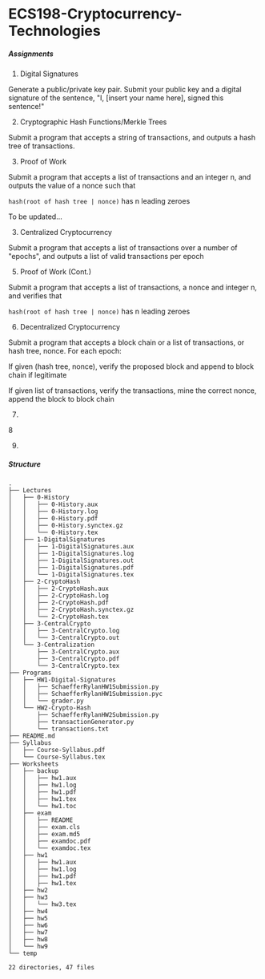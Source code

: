 # ECS198-Cryptocurrency-Technologies

##### Assignments
1. Digital Signatures

  Generate a public/private key pair. Submit your public key and a digital signature of the sentence, "I, [insert your name here], signed this sentence!"  

2. Cryptographic Hash Functions/Merkle Trees

  Submit a program that accepts a string of transactions, and outputs a hash tree of transactions.

3. Proof of Work

  Submit a program that accepts a list of transactions and an integer n, and outputs the value of a nonce such that

  ```hash(root of hash tree | nonce)``` has n leading zeroes


To be updated...

3. Centralized Cryptocurrency

  Submit a program that accepts a list of transactions over a number of "epochs", and outputs a list of valid transactions per epoch

5. Proof of Work (Cont.)
  
  Submit a program that accepts a list of transactions, a nonce and integer n, and verifies that

  ```hash(root of hash tree | nonce)``` has n leading zeroes

6. Decentralized Cryptocurrency

  Submit a program that accepts a block chain or a list of transactions, or hash tree, nonce. 
  For each epoch: 

  If given (hash tree, nonce), verify the proposed block and append to block chain if legitimate

  If given list of transactions, verify the transactions, mine the correct nonce, append the block to block chain

7.
  
8

9.

##### Structure
```
.
├── Lectures
│   ├── 0-History
│   │   ├── 0-History.aux
│   │   ├── 0-History.log
│   │   ├── 0-History.pdf
│   │   ├── 0-History.synctex.gz
│   │   └── 0-History.tex
│   ├── 1-DigitalSignatures
│   │   ├── 1-DigitalSignatures.aux
│   │   ├── 1-DigitalSignatures.log
│   │   ├── 1-DigitalSignatures.out
│   │   ├── 1-DigitalSignatures.pdf
│   │   └── 1-DigitalSignatures.tex
│   ├── 2-CryptoHash
│   │   ├── 2-CryptoHash.aux
│   │   ├── 2-CryptoHash.log
│   │   ├── 2-CryptoHash.pdf
│   │   ├── 2-CryptoHash.synctex.gz
│   │   └── 2-CryptoHash.tex
│   ├── 3-CentralCrypto
│   │   ├── 3-CentralCrypto.log
│   │   └── 3-CentralCrypto.out
│   └── 3-Centralization
│       ├── 3-CentralCrypto.aux
│       ├── 3-CentralCrypto.pdf
│       └── 3-CentralCrypto.tex
├── Programs
│   ├── HW1-Digital-Signatures
│   │   ├── SchaefferRylanHW1Submission.py
│   │   ├── SchaefferRylanHW1Submission.pyc
│   │   └── grader.py
│   └── HW2-Crypto-Hash
│       ├── SchaefferRylanHW2Submission.py
│       ├── transactionGenerator.py
│       └── transactions.txt
├── README.md
├── Syllabus
│   ├── Course-Syllabus.pdf
│   └── Course-Syllabus.tex
├── Worksheets
│   ├── backup
│   │   ├── hw1.aux
│   │   ├── hw1.log
│   │   ├── hw1.pdf
│   │   ├── hw1.tex
│   │   └── hw1.toc
│   ├── exam
│   │   ├── README
│   │   ├── exam.cls
│   │   ├── exam.md5
│   │   ├── examdoc.pdf
│   │   └── examdoc.tex
│   ├── hw1
│   │   ├── hw1.aux
│   │   ├── hw1.log
│   │   ├── hw1.pdf
│   │   ├── hw1.tex
│   ├── hw2
│   ├── hw3
│   │   └── hw3.tex
│   ├── hw4
│   ├── hw5
│   ├── hw6
│   ├── hw7
│   ├── hw8
│   └── hw9
└── temp

22 directories, 47 files
```
